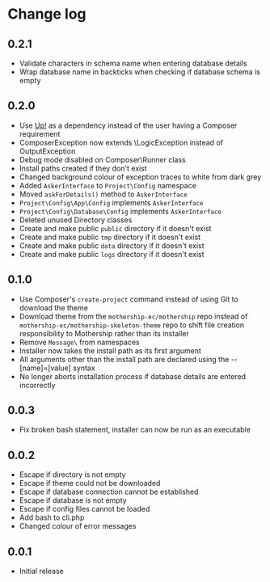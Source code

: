 # Change log

## 0.2.1

- Validate characters in schema name when entering database details
- Wrap database name in backticks when checking if database schema is empty

## 0.2.0

- Use <a href="http://github.com/mothership-ec/up">Up!</a> as a dependency instead of the user having a Composer requirement
- ComposerException now extends \LogicException instead of OutputException
- Debug mode disabled on Composer\Runner class
- Install paths created if they don't exist
- Changed background colour of exception traces to white from dark grey
- Added `AskerInterface` to `Project\Config` namespace
- Moved `askForDetails()` method to `AskerInterface`
- `Project\Config\App\Config` implements `AskerInterface`
- `Project\Config\Database\Config` implements `AskerInterface`
- Deleted unused Directory classes
- Create and make public `public` directory if it doesn't exist
- Create and make public `tmp` directory if it doesn't exist
- Create and make public `data` directory if it doesn't exist
- Create and make public `logs` directory if it doesn't exist

## 0.1.0

- Use Composer's `create-project` command instead of using Git to download the theme
- Download theme from the `mothership-ec/mothership` repo instead of `mothership-ec/mothership-skeleton-theme` repo to shift file creation responsibility to Mothership rather than its installer
- Remove `Message\` from namespaces
- Installer now takes the install path as its first argument
- All arguments other than the install path are declared using the --[name]=[value] syntax
- No longer aborts installation process if database details are entered incorrectly

## 0.0.3

- Fix broken bash statement, installer can now be run as an executable

## 0.0.2

- Escape if directory is not empty
- Escape if theme could not be downloaded
- Escape if database connection cannot be established
- Escape if database is not empty
- Escape if config files cannot be loaded
- Add bash to cli.php
- Changed colour of error messages

## 0.0.1

- Initial release
